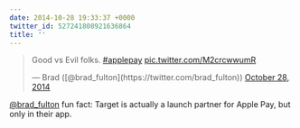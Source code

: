 ```yaml
---
date: 2014-10-28 19:33:37 +0000
twitter_id: 527241808921636864
title: ''
---
```


<blockquote class="twitter-tweet"><p lang="en" dir="ltr">Good vs Evil folks. <a href="https://twitter.com/hashtag/applepay?src=hash&amp;ref_src=twsrc%5Etfw">#applepay</a> <a href="http://t.co/M2crcwwumR">pic.twitter.com/M2crcwwumR</a></p>&mdash; Brad ([@brad_fulton](https://twitter.com/brad_fulton)) <a href="https://twitter.com/brad_fulton/status/527239336333291520?ref_src=twsrc%5Etfw">October 28, 2014</a></blockquote>
<script async src="https://platform.twitter.com/widgets.js" charset="utf-8"></script>

[@brad_fulton](https://twitter.com/brad_fulton) fun fact: Target is actually a launch partner for Apple Pay, but only in their app.
